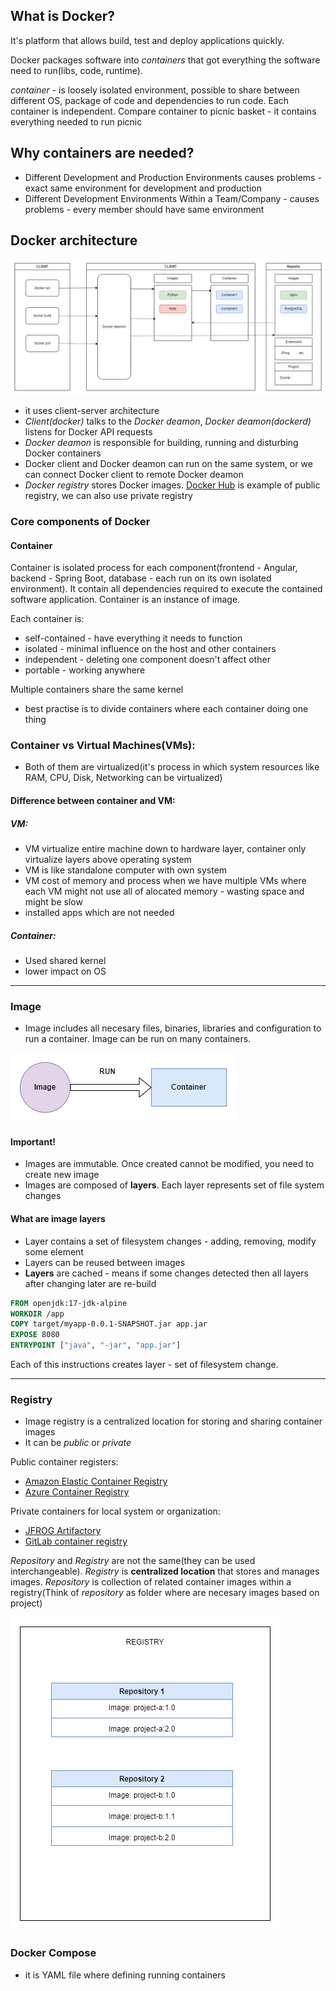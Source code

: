 ## What is Docker?

It's platform that allows build, test and deploy applications quickly.

Docker packages software into _containers_ that got everything the software need to run(libs, code, runtime).

_container_ - is loosely isolated environment, possible to share between different OS, package of code and dependencies to run code. Each container is independent.
Compare container to picnic basket - it contains everything needed to run picnic

## Why containers are needed?

- Different Development and Production Environments causes problems - exact same environment for development and production
- Different Development Environments Within a Team/Company - causes problems - every member should have same environment

## Docker architecture

![Docker architecture](../assets/images/docker_architecture.png)


- it uses client-server architecture
- *Client(docker)* talks to the *Docker deamon*, *Docker deamon(dockerd)* listens for Docker API requests
- *Docker deamon* is responsible for building, running and disturbing Docker containers
- Docker client and Docker deamon can run on the same system, or we can connect Docker client to remote Docker deamon
- *Docker registry* stores Docker images. [Docker Hub](https://hub.docker.com/) is example of public registry, we can also use private registry

### Core components of Docker

#### Container

Container is isolated process for each component(frontend - Angular, backend - Spring Boot, database - each run on its own isolated environment). It contain all dependencies required to execute the contained software application.
Container is an instance of image.


Each container is:
- self-contained - have everything it needs to function
- isolated - minimal influence on the host and other containers
- independent - deleting one component doesn't affect other
- portable - working anywhere


Multiple containers share the same kernel
- best practise is to divide containers where each container doing one thing


### Container vs Virtual Machines(VMs):

- Both of them are virtualized(it's process in which system resources like RAM, CPU, Disk, Networking can be virtualized)


#### Difference between container and VM:

##### VM:
- VM virtualize entire machine down to hardware layer, container only virtualize layers above operating system
- VM is like standalone computer with own system
- VM cost of memory and process when we have multiple VMs where each VM might not use all of alocated memory - wasting space and might be slow
- installed apps which are not needed

##### Container:
- Used shared kernel
- lower impact on OS

---

### Image

- Image includes all necesary files, binaries, libraries and configuration to run a container. Image can be run on many containers.


![Container runs instance of Image](../assets/images/image_and_container.png)


#### Important!
- Images are immutable. Once created cannot be modified, you need to create new image
- Images are composed of **layers**. Each layer represents set of file system changes


#### What are image layers
- Layer contains a set of filesystem changes - adding, removing, modify some element
- Layers can be reused between images
- **Layers** are cached - means if some changes detected then all layers after changing later are re-build


```dockerfile
FROM openjdk:17-jdk-alpine
WORKDIR /app
COPY target/myapp-0.0.1-SNAPSHOT.jar app.jar
EXPOSE 8080
ENTRYPOINT ["java", "-jar", "app.jar"]
```

Each of this instructions creates layer - set of filesystem change.


---

### Registry

- Image registry is a centralized location for storing and sharing container images
- It can be *public* or *private*

Public container registers:
- [Amazon Elastic Container Registry](https://aws.amazon.com/ecr/)
- [Azure Container Registry](https://azure.microsoft.com/en-in/products/container-registry)

Private containers for local system or organization:
- [JFROG Artifactory](https://jfrog.com/artifactory/)
- [GitLab container registry](https://docs.gitlab.com/ee/user/packages/container_registry/)

_Repository_ and _Registry_ are not the same(they can be used interchangeable). _Registry_ is **centralized location** that stores and manages images. _Repository_ is collection of related container images within a registry(Think of _repository_ as folder where are necesary images based on project)

![Registry and repository](../assets/images/registry_and_repository.png)

### Docker Compose

- it is YAML file where defining running containers
